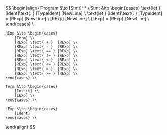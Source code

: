 $$
\begin{align}
    Program &\to [Stmt]^* \\
    Stmt &\to \begin{cases}
        \text{let } [Ident]\text{: } [TypeIdent] [NewLine] \\
        \text{let } [Ident]\text{: } [TypeIdent] = [RExp] [NewLine] \\
        [RExp] [NewLine] \\
        [LExp] = [RExp] [NewLine] \\
    \end{cases} \\

    RExp &\to \begin{cases}
        [Term] \\
        [RExp] \text{ + }  [RExp] \\
        [RExp] \text{ - }  [RExp] \\
        [RExp] \text{ == } [RExp] \\
        [RExp] \text{ != } [RExp] \\
        [RExp] \text{ < }  [RExp] \\
        [RExp] \text{ <= } [RExp] \\
        [RExp] \text{ > }  [RExp] \\
        [RExp] \text{ >= } [RExp] \\
    \end{cases} \\

    Term &\to \begin{cases}
        [IntLit] \\
        [LExp] \\
    \end{cases} \\

    LExp &\to \begin{cases}
        [Ident]
    \end{cases} \\
\end{align}
$$
